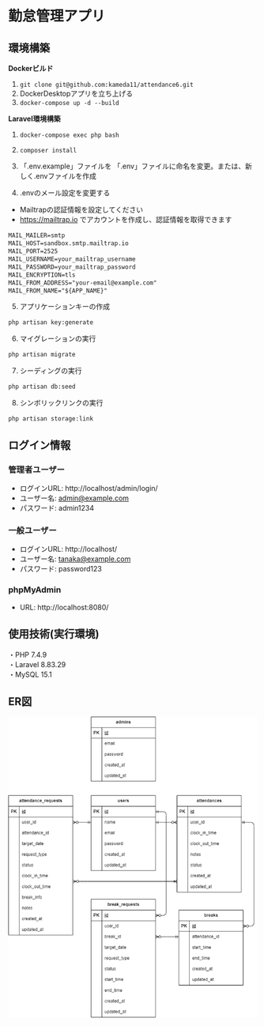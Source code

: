# 勤怠管理アプリ
## 環境構築
**Dockerビルド**
1. `git clone git@github.com:kameda11/attendance6.git`
2. DockerDesktopアプリを立ち上げる
3. `docker-compose up -d --build`


**Laravel環境構築**
1. `docker-compose exec php bash`

2. `composer install`

3. 「.env.example」ファイルを 「.env」ファイルに命名を変更。または、新しく.envファイルを作成

4. .envのメール設定を変更する
- Mailtrapの認証情報を設定してください</br>
- https://mailtrap.io でアカウントを作成し、認証情報を取得できます</br>
``` text
MAIL_MAILER=smtp
MAIL_HOST=sandbox.smtp.mailtrap.io
MAIL_PORT=2525
MAIL_USERNAME=your_mailtrap_username
MAIL_PASSWORD=your_mailtrap_password
MAIL_ENCRYPTION=tls
MAIL_FROM_ADDRESS="your-email@example.com"
MAIL_FROM_NAME="${APP_NAME}"
```

5. アプリケーションキーの作成
``` bash
php artisan key:generate
```

6. マイグレーションの実行
``` bash
php artisan migrate
```

7. シーディングの実行
``` bash
php artisan db:seed
```

8. シンボリックリンクの実行
``` bash
php artisan storage:link
```

## ログイン情報

### 管理者ユーザー
- ログインURL: http://localhost/admin/login/
- ユーザー名: admin@example.com
- パスワード: admin1234

### 一般ユーザー
- ログインURL: http://localhost/
- ユーザー名: tanaka@example.com
- パスワード: password123

### phpMyAdmin
- URL: http://localhost:8080/

## 使用技術(実行環境)
・PHP 7.4.9  </br>
・Laravel 8.83.29 </br>
・MySQL 15.1 </br>

## ER図
![alt](./attendance.drawio.png)
